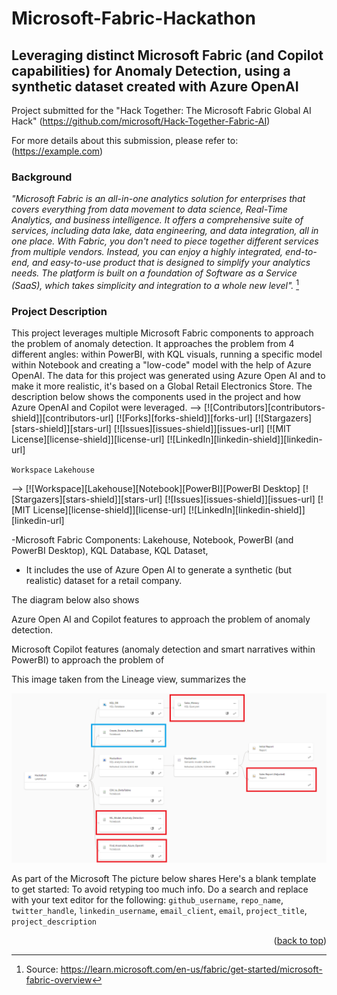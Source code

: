 # Microsoft-Fabric-Hackathon
<!-- ABOUT THE PROJECT -->
## Leveraging distinct Microsoft Fabric (and Copilot capabilities) for Anomaly Detection, using a synthetic dataset created with Azure OpenAI

Project submitted for the "Hack Together: The Microsoft Fabric Global AI Hack" (https://github.com/microsoft/Hack-Together-Fabric-AI)

For more details about this submission, please refer to: (https://example.com)

### Background

*"Microsoft Fabric is an all-in-one analytics solution for enterprises that covers everything from data movement to data science, Real-Time Analytics, and business intelligence. It offers a comprehensive suite of services, including data lake, data engineering, and data integration, all in one place. With Fabric, you don't need to piece together different services from multiple vendors. Instead, you can enjoy a highly integrated, end-to-end, and easy-to-use product that is designed to simplify your analytics needs. The platform is built on a foundation of Software as a Service (SaaS), which takes simplicity and integration to a whole new level".* [^1]

[^1]: Source: https://learn.microsoft.com/en-us/fabric/get-started/microsoft-fabric-overview

### Project Description

This project leverages multiple Microsoft Fabric components to approach the problem of anomaly detection. It approaches the problem from 4 different angles: within PowerBI, with KQL visuals, running a specific model within Notebook and creating a "low-code" model with the help of Azure OpenAI. The data for this project was generated using Azure Open AI and to make it more realistic, it's based on a Global Retail Electronics Store. The description below shows the components used in the project and how Azure OpenAI and Copilot were leveraged.
-->
[![Contributors][contributors-shield]][contributors-url]
[![Forks][forks-shield]][forks-url]
[![Stargazers][stars-shield]][stars-url]
[![Issues][issues-shield]][issues-url]
[![MIT License][license-shield]][license-url]
[![LinkedIn][linkedin-shield]][linkedin-url]

`Workspace` `Lakehouse`


-->
[![Workspace][Lakehouse][Notebook][PowerBI][PowerBI Desktop]
[![Stargazers][stars-shield]][stars-url]
[![Issues][issues-shield]][issues-url]
[![MIT License][license-shield]][license-url]
[![LinkedIn][linkedin-shield]][linkedin-url]

-Microsoft Fabric Components: Lakehouse, Notebook, PowerBI (and PowerBI Desktop), KQL Database, KQL Dataset, 

- It includes the use of Azure Open AI to generate a synthetic (but realistic) dataset for a retail company. 




The diagram below also shows

Azure Open AI and Copilot features to approach the problem of anomaly detection.

Microsoft Copilot features (anomaly detection and smart narratives within PowerBI) to approach the problem of 


This image taken from the Lineage view, summarizes the 

![Test](images/Description.png)


As part of the Microsoft The picture below shares Here's a blank template to get started: To avoid retyping too much info. Do a search and replace with your text editor for the following: `github_username`, `repo_name`, `twitter_handle`, `linkedin_username`, `email_client`, `email`, `project_title`, `project_description`

<p align="right">(<a href="#readme-top">back to top</a>)</p>